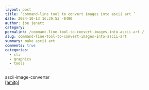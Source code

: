 ```yaml
---
layout: post
title: ‘command-line tool to convert images into ascii art ’
date: 2024-10-13 16:39:53 -0400
author: joe jenett
category: 
permalink: /command-line-tool-to-convert-images-into-ascii-art /
slug: command-line-tool-to-convert-images-into-ascii-art
summary: make ascii art
comments: true
categories:
  - cli
  - graphics
  - tools
---
```

<a title="GitHub - TheZoraiz/ascii-image-converter">ascii-image-converter</a><br>[<a title="source" href="https://pinboard.in/u:amitp">amitp</a>]

<a href="https://brid.gy/publish/mastodon"></a>